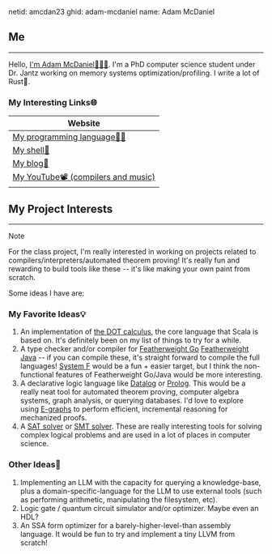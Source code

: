 netid: amcdan23
ghid: adam-mcdaniel
name: Adam McDaniel

## Me
---

Hello, [I'm Adam McDaniel🧑🏻‍🦰](https://adam-mcdaniel.net). I'm a PhD computer science student under Dr. Jantz working on memory systems optimization/profiling.
I write a lot of Rust🦀.

### My Interesting Links🌐

|Website|
|---|
|[My programming language🧑‍💻](https://adam-mcdaniel.net/sage-website)|
|[My shell🐚](https://adam-mcdaniel.net/dune-website/)|
|[My blog📝](https://adam-mcdaniel.net/blog)|
|[My YouTube📽️ (compilers and music)](https://youtu.be/QdnxjYj1pS0?si=pwvegcPkEvqmqF8b)|

## My Project Interests
---

>[!NOTE]
> For the class project, I'm really interested in working on projects related to compilers/interpreters/automated theorem proving! It's really fun and rewarding to build tools like these -- it's like making your own paint from scratch.

Some ideas I have are:

### My Favorite Ideas💡

1. An implementation of [the DOT calculus](https://lampwww.epfl.ch/~amin/dot/fool.pdf), the core language that Scala is based on. It's definitely been on my list of things to try for a while.
2. A type checker and/or compiler for [Featherweight Go](https://arxiv.org/pdf/2005.11710) [Featherweight Java](https://www.cis.upenn.edu/~bcpierce/papers/fj-toplas.pdf) -- if you can compile these, it's straight forward to compile the full languages! [System F](https://en.wikipedia.org/wiki/System_F) would be a fun + easier target, but I think the non-functional features of Featherweight Go/Java would be more interesting.
3. A declarative logic language like [Datalog](https://en.wikipedia.org/wiki/Datalog) or [Prolog](https://en.wikipedia.org/wiki/Prolog). This would be a really neat tool for automated theorem proving, computer algebra systems, graph analysis, or querying databases. I'd love to explore using [E-graphs](https://egraphs-good.github.io) to perform efficient, incremental reasoning for mechanized proofs.
4. A [SAT solver](https://en.wikipedia.org/wiki/Boolean_satisfiability_problem) or [SMT solver](https://en.wikipedia.org/wiki/Satisfiability_Modulo_Theories). These are really interesting tools for solving complex logical problems and are used in a lot of places in computer science.

### Other Ideas🤔

1. Implementing an LLM with the capacity for querying a knowledge-base, plus a domain-specific-language for the LLM to use external tools (such as performing arithmetic, manipulating the filesystem, etc).
2. Logic gate / quantum circuit simulator and/or optimizer. Maybe even an HDL?
3. An SSA form optimizer for a barely-higher-level-than assembly language. It would be fun to try and implement a tiny LLVM from scratch!
